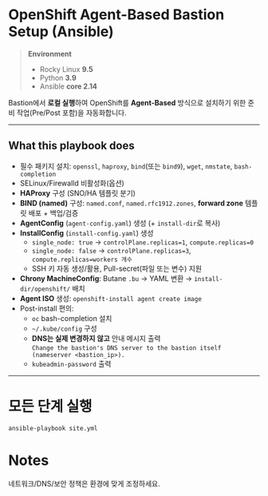 # OpenShift Agent-Based Bastion Setup (Ansible)

> **Environment**
>
> - Rocky Linux **9.5**
> - Python **3.9**
> - Ansible **core 2.14**

Bastion에서 **로컬 실행**하여 OpenShift를 **Agent-Based** 방식으로 설치하기 위한 준비 작업(Pre/Post 포함)을 자동화합니다.

---

## What this playbook does

- 필수 패키지 설치: `openssl`, `haproxy`, `bind`(또는 `bind9`), `wget`, `nmstate`, `bash-completion`
- SELinux/Firewalld 비활성화(옵션)
- **HAProxy** 구성 (SNO/HA 템플릿 분기)
- **BIND (named)** 구성: `named.conf`, `named.rfc1912.zones`, **forward zone** 템플릿 배포 + 백업/검증
- **AgentConfig** (`agent-config.yaml`) 생성 (+ `install-dir`로 복사)
- **InstallConfig** (`install-config.yaml`) 생성  
  - `single_node: true` → `controlPlane.replicas=1`, `compute.replicas=0`  
  - `single_node: false` → `controlPlane.replicas=3`, `compute.replicas=workers 개수`
  - SSH 키 자동 생성/활용, Pull-secret(파일 또는 변수) 지원
- **Chrony MachineConfig**: Butane `.bu` → YAML 변환 → `install-dir/openshift/` 배치
- **Agent ISO** 생성: `openshift-install agent create image`
- Post-install 편의:
  - `oc` bash-completion 설치
  - `~/.kube/config` 구성
  - **DNS는 실제 변경하지 않고** 안내 메시지 출력  
    `Change the bastion's DNS server to the bastion itself (nameserver <bastion_ip>).`
  - `kubeadmin-password` 출력

---

# 모든 단계 실행
```bash
ansible-playbook site.yml
```

# Notes
네트워크/DNS/보안 정책은 환경에 맞게 조정하세요.